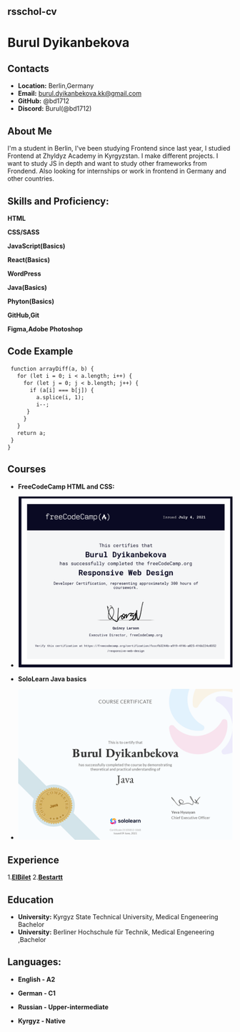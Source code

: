 ## rsschol-cv

# Burul Dyikanbekova

## Contacts
* **Location:** Berlin,Germany
* **Email:** burul.dyikanbekova.kk@gmail.com
* **GitHub:** @bd1712
* **Discord:** Burul(@bd1712)

## About Me

 I'm a student in Berlin, I've been studying Frontend since last year, I studied Frontend at Zhyldyz Academy in Kyrgyzstan. I make different projects. I want to study JS in depth and want to study other frameworks from Frondend. Also looking for internships or work in frontend in Germany and other countries.

## Skills and Proficiency:

**HTML**

**CSS/SASS**

**JavaScript(Basics)**

**React(Basics)**

**WordPress**

**Java(Basics)**

**Phyton(Basics)**

**GitHub,Git**

**Figma,Adobe Photoshop**


## Code Example

```
 function arrayDiff(a, b) {
   for (let i = 0; i < a.length; i++) {
     for (let j = 0; j < b.length; j++) {
       if (a[i] === b[j]) {
         a.splice(i, 1);
         i--;
      }
     }
   }
   return a;
 }
}
```

## Courses

* **FreeCodeCamp HTML and CSS:**
+ ![Alt-Freecodecamp](/img/freeCodeCamp.org.png "Web design")
* **SoloLearn Java basics**
+ ![Alt-Java Sololearn](/img/java.png "Java")

## Experience

1.[**ElBilet**](https://elbilet.kg/ "Elbilet")
2.[**Bestartt**](https://bestartt.com/ "Bestartt")

## Education

* **University:** Kyrgyz State Technical University, Medical Engeneering Bachelor
* **University:** Berliner Hochschule für Technik, Medical Engeneering ,Bachelor

## Languages:

* **English - A2**

* **German - C1**

* **Russian - Upper-intermediate**

* **Kyrgyz - Native**  